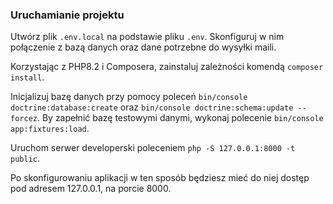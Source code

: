 ### Uruchamianie projektu
Utwórz plik `.env.local` na podstawie pliku `.env`. Skonfiguruj w nim połączenie z bazą danych oraz dane potrzebne do wysyłki maili.

Korzystając z PHP8.2 i Composera, zainstaluj zależności komendą `composer install`.

Inicjalizuj bazę danych przy pomocy poleceń `bin/console doctrine:database:create` oraz `bin/console doctrine:schema:update --forcez`. By zapełnić bazę testowymi danymi, wykonaj polecenie
`bin/console app:fixtures:load`.

Uruchom serwer developerski poleceniem `php -S 127.0.0.1:8000 -t public`.

Po skonfigurowaniu aplikacji w ten sposób będziesz mieć do niej dostęp pod
adresem 127.0.0.1, na porcie 8000.
